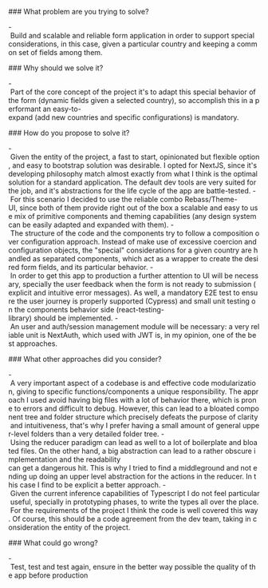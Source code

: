 ### What problem are you trying to solve?

- Build and scalable and reliable form application in order to support special considerations, in this case, given a particular country and keeping a common set of fields among them.

### Why should we solve it?

- Part of the core concept of the project it's to adapt this special behavior of the form (dynamic fields given a selected country), so accomplish this in a performant an easy-to-expand (add new countries and specific configurations) is mandatory.

### How do you propose to solve it?

- Given the entity of the project, a fast to start, opinionated but flexible option, and easy to bootstrap solution was desirable. I opted for NextJS, since it's developing philosophy match almost exactly from what I think is the optimal solution for a standard application. The default dev tools are very suited for the job, and it's abstractions for the life cycle of the app are battle-tested.
- For this scenario I decided to use the reliable combo Rebass/Theme-UI, since both of them provide right out of the box a scalable and easy to use mix of primitive components and theming capabilities (any design system can be easily adapted and expanded with them).
- The structure of the code and the components try to follow a composition over configuration approach. Instead of make use of excessive coercion and configuration objects, the "special" considerations for a given country are handled as separated components, which act as a wrapper to create the desired form fields, and its particular behavior.
- In order to get this app to production a further attention to UI will be necessary, specially the user feedback when the form is not ready to submission (explicit and intuitive error messages). As well, a mandatory E2E test to ensure the user journey is properly supported (Cypress) and small unit testing on the components behavior side (react-testing-library) should be implemented.
- An user and auth/session management module will be necessary: a very reliable unit is NextAuth, which used with JWT is, in my opinion, one of the best approaches.

### What other approaches did you consider?

- A very important aspect of a codebase is and effective code modularization, giving to specific functions/components a unique responsibility. The approach I used avoid having big files with a lot of behavior there, which is prone to errors and difficult to debug. However, this can lead to a bloated component tree and folder structure which precisely defeats the purpose of clarity and intuitiveness, that's why I prefer having a small amount of general upper-level folders than a very detailed folder tree.
- Using the reducer paradigm can lead as well to a lot of boilerplate and bloated files. On the other hand, a big abstraction can lead to a rather obscure implementation and the readability can get a dangerous hit. This is why I tried to find a middleground and not ending up doing an upper level abstraction for the actions in the reducer. In this case I find to be explicit a better approach.
- Given the current inference capabilities of Typescript I do not feel particular useful, specially in prototyping phases, to write the types all over the place. For the requirements of the project I think the code is well covered this way. Of course, this should be a code agreement from the dev team, taking in consideration the entity of the project.

### What could go wrong?

- Test, test and test again, ensure in the better way possible the quality of the app before production
